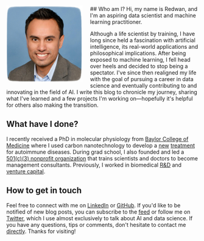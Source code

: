 <img src="/images/profile.jpg" align="left" height="200" style="padding-right:20px; padding-bottom:5px">
## Who am I?
Hi, my name is Redwan, and I'm an aspiring data scientist and machine learning practitioner.

Although a life scientist by training, I have long since held a fascination with artificial intelligence, its real-world applications and philosophical implications. After being exposed to machine learning, I fell head over heels and decided to stop being a spectator. I've since then realigned my life with the goal of pursuing a career in data science and eventually contributing to and innovating in the field of AI. I write this blog to chronicle my journey, sharing what I've learned and a few projects I'm working on&mdash;hopefully it's helpful for others also making the transition.

## What have I done?
I recently received a PhD in molecular physiology from [Baylor College of Medicine](https://www.bcm.edu/research/labs/christine-beeton) where I used carbon nanotechnology to develop a [new](https://www.bcm.edu/news/molecular-physiology-and-biophysics/nanoparticle-therapy-for-autoimmune-disease) [treatment](http://www.nature.com/articles/srep33808) for autoimmune diseases. During grad school, I also founded and led a [501(c)(3) nonprofit organization](http://medcenterconsulting.com) that trains scientists and doctors to become management consultants. Previously, I worked in biomedical [R&D](https://www.canon-biomedical.com) and [venture capital](http://fannininnovation.com).

## How to get in touch
Feel free to connect with me on [LinkedIn](https://www.linkedin.com/in/redwanhuq) or [GitHub](https://github.com/redwanhuq). If you'd like to be notified of new blog posts, you can subscribe to the [feed](http://machinemadephd.com/rss.xml) or follow me on [Twitter](https://twitter.com/redwanhuq), which I use almost exclusively to talk about AI and data science. If you have any questions, tips or comments, don't hesitate to contact me [directly](mailto:redwanhuq@gmail.com). Thanks for visiting!